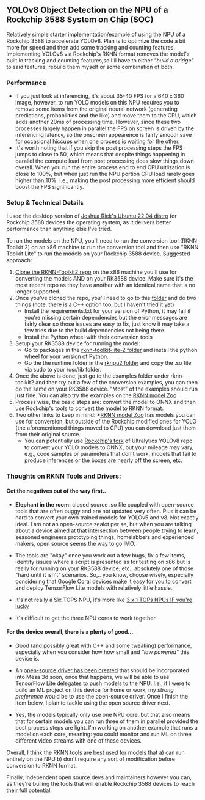 ## YOLOv8 Object Detection on the NPU of a Rockchip 3588 System on Chip (SOC)

Relatively simple starter implementation/example of using the NPU of a Rockchip 3588 to accelerate YOLOv8. Plan is to optimize the code a bit more for speed and then add some tracking and counting features. Implementing YOLOv8 via Rockchip's RKNN format removes the model's built in tracking and counting features,so I'll have to either *"build a bridge"* to said features, rebuild them myself or some combination of both. 


### Performance
* If you just look at inferencing, it's about 35-40 FPS for a 640 x 360 image, however, to run YOLO models on this NPU requires you to remove some items from the original neural network (generating predictions, probabilities and the like) and move them to the CPU, which adds another 20ms of processing time. However, since these two processes largely happen in parallel the FPS on screen is driven by the inferencing latency, so the onscreen appearence is fairly smooth save for occasional hiccups when one process is waiting for the other. 
* It's worth noting that if you skip the post processing steps the FPS jumps to close to 50, which means that despite things happening in parallel the compute load from post processing does slow things down overall. When you run the entire process end to end CPU uitlization is close to 100%, but when just run the NPU portion CPU  load rarely goes higher than 10%. I.e., making the post processing more efficient should boost the FPS significantly.

### Setup & Technical Details

I used the desktop version of [Joshua Riek's Ubuntu 22.04 distro](https://github.com/Joshua-Riek/ubuntu-rockchip) for Rockchip 3588 devices the operating system, as it delivers better performance than anything else I've tried. 

To run the models on the NPU, you'll need to run the conversion tool (RKNN Toolkit 2) on an x86 machine to run the conversion tool and then use "RKNN Toolkit Lite" to run the models on your Rockchip 3588 device. Suggested approach:

1) [Clone the RKNN-Toolkit2 repo](https://github.com/airockchip/rknn-toolkit2) on the x86 machine you'll use for converting the models AND on your RK3588 device. Make sure it's the most recent repo as they have another with an identical name that is no longer supported. 
2) Once you've cloned the repo, you'll need to go to this [folder](https://github.com/airockchip/rknn-toolkit2/tree/master/rknn-toolkit2/packages) and do two things (note: there is a C++ option too, but I haven't tried it yet)
    * Install the requirements.txt for your version of Python, it may fail if you're missing certain dependencies but the error messages are fairly clear so those issues are easy to fix, just know it may take a few tries due to the build dependencies not being there.
    * Install the Python wheel with their conversion tools 
3) Setup your RK3588 device for running the model:
    * Go to packages in the [rknn-toolkit-lite-2 folder](https://github.com/airockchip/rknn-toolkit2/tree/master/rknn-toolkit-lite2/packages) and install the python wheel for your version of Python.
    * Go the the runtime folder in the [rknpu2 folder](https://github.com/airockchip/rknn-toolkit2/tree/master/rknpu2/runtime/Linux/librknn_api/aarch64) and copy the .so file via sudo to your /usr/lib folder.
4) Once the above is done, just go to the examples folder under rknn-toolkit2 and then try out a few of the conversion examples, you can then do the same on your RK3588 device. "Most" of the examples should run just fine. You can also try the examples on the [RKNN model Zoo](https://github.com/airockchip/rknn_model_zoo)
5) Process wise, the basic steps are: convert the model to ONNX and then use Rockchip's tools to convert the model to RKNN format. 
6) Two other links to keep in mind:
    *[RKNN model Zoo](https://github.com/airockchip/rknn_model_zoo) has models you can use for conversion, but outside of the Rockchip modified ones for YOLO (the aforementioned things moved to CPU)  you can download just them from their original source.
    * You can potentially use [Rockchip's fork](https://github.com/airockchip/ultralytics_yolov8) of Ultralytics YOLOv8 repo to convert your YOLO models to ONNX, but your mileage may vary, e.g., code samples or parameters that don’t work, models that fail to produce inferences or the boxes are nearly off the screen, etc.


### Thoughts on RKNN Tools and Drivers: 

#### Get the negatives out of the way first..

* **Elephant in the room:** closed source .so file coupled with open-source tools that are often buggy and are not updated very often. Plus it can be hard to convert your own trained models for YOLOv5 and v8. Not exactly ideal. I am not an open-source zealot per se, but when you are talking about a device aimed at that intersection between people trying to learn, seasoned engineers prototyping things, homelabbers and experienced makers, open source seems the way to go IMO.

* The tools are "okay" once you work out a few bugs, fix a few items, identify issues where a script is presented as for testing on x86 but is really for running on your RK3588 device, etc., absolutely one of those "hard until it isn't" scenarios. So,.. you know, choose wisely, especially considering that Google Coral devices make it easy for you to convert and deploy TensorFlow Lite models with relatively little hassle.

* It's not really a Six TOPS NPU, it's more like [3 x 1 TOPs NPUs IF you're lucky](https://clehaxze.tw/gemlog/2023/07-13-rockchip-npus-and-deploying-scikit-learn-models-on-them.gmi)  

* It's difficult to get the three NPU cores to work together. 

#### For the device overall, there is a plenty of good... 

* Good (and possibly great with C++ and some tweaking) performance, especially when you consider how how small and *"low powered"* this device is. 

* An [open-source driver has been created](https://www.hackster.io/news/tomeu-vizoso-s-open-source-npu-driver-project-does-away-with-the-rockchip-rk3588-s-binary-blob-0153cf723d44) that should be incorporated into Mesa 3d soon, once that happens, we will be able to use TensorFlow Lite delegates to push models to the NPU. I.e., if I were to build an ML project on this device for home or work, my *strong preference* would be to use the open-source driver. Once I finish the item below, I plan to tackle using the open source driver next.

* Yes, the models typically only use one NPU core, but that also means that for certain models you can run three of them in parallel provided the post process steps are light. I'm working on another example that runs a model on each core, meaning: you could monitor and run ML on three different video streams with one of these devices. 

Overall, I think the RKNN tools are best used for models that a) can run entirely on the NPU b) don't require any sort of modification before conversion to RKNN format. 

Finally, independent open source devs and maintainers however you can, as they're builing the tools that will enable Rockchip 3588 devices to reach their full potential.